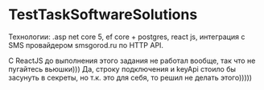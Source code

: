 # TestTaskSoftwareSolutions
Технологии: .asp net core 5, ef core + postgres, react js, интеграция с SMS провайдером smsgorod.ru по HTTP API.

С ReactJS до выполнения этого задания не работал вообще, так что не пугайтесь вьюшки)))
Да, строку подключения и keyApi стоило бы засунуть в секреты, но т.к. это для себя, то решил не делать этого)))))
